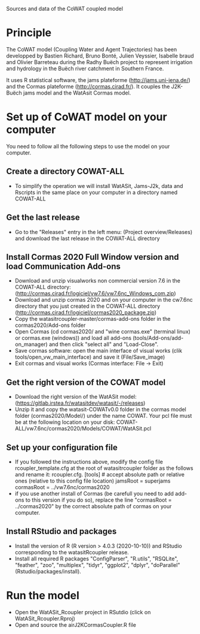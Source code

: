 Sources and data of the CoWAT coupled model
# Principle
The CoWAT model (Coupling Water and Agent Trajectories) has been developped by Bastien Richard, Bruno Bonté, Julien Veyssier, Isabelle braud and Olivier Barreteau during the Radhy Buëch project to represent irrigation and hydrology in the Buëch river catchment in Southern France. 

It uses R statistical software, the jams plateforme (http://jams.uni-jena.de/) and the Cormas plateforme (http://cormas.cirad.fr/). It couples the J2K-Buëch jams model and the WatAsit Cormas model.

# Set up of CoWAT model on your computer
You need to follow all the following steps to use the model on your computer.

## Create a directory COWAT-ALL
- To simplify the operation we will install WatASit, Jams-J2k, data and Rscripts in the same place on your computer in a directory named COWAT-ALL

## Get the last release 
- Go to the "Releases" entry in the left menu: (Project overview/Releases) and download the last release in the COWAT-ALL directory

## Install Cormas 2020 Full Window version and load Communication Add-ons
- Download and unzip visualworks non commercial version 7.6 in the COWAT-ALL directory: (http://cormas.cirad.fr/logiciel/vw7.6/vw7.6nc_Windows_com.zip)
- Download and unzip cormas 2020 and on your computer in the cw7.6nc directory that you just created in the COWAT-ALL directory (http://cormas.cirad.fr/logiciel/cormas2020_package.zip)
- Copy the watasitrcoupler-master/cormas-add-ons folder in the cormas2020/Add-ons folder
- Open Cormas (cd cormas2020/ and "wine cormas.exe" (terminal linux) or cormas.exe (windows)) and load all add-ons (tools/Add-ons/add-on_manager) and then click "select all" and "Load-Close".
- Save cormas software: open the main interface of visual works (clik tools/open_vw_main_interface) and save it (File/Save_image)
- Exit cormas and visual works (Cormas interface: File -> Exit)

## Get the right version of the COWAT model
- Download the right version of the WatASit model: (https://gitlab.irstea.fr/watasitdev/watasit/-/releases) 
- Unzip it and copy the watasit-COWATv0.0 folder in the cormas model folder (cormas2020/Model/) under the name COWAT. Your pcl file must be at the following location on your disk:  COWAT-ALL/vw7.6nc/cormas2020/Models/COWAT/WatASit.pcl

## Set up your configuration file
- If you followed the instructions above, modify the config file rcoupler_template.cfg at the root of watasitrcoupler folder as the follows and rename it: rcoupler.cfg. 
 \[tools\]
\# accept absolute path or relative ones (relative to this config file location)
jamsRoot = superjams
cormasRoot = ../vw7.6nc/cormas2020
- if you use another install of Cormas (be carefull you need to add add-ons to this version if you do so), replace the line "cormasRoot = ../cormas2020" by the correct absolute path of cormas on your computer.

## Install RStudio and packages
- Install the version of R (R version > 4.0.3 (2020-10-10)) and RStudio corresponding to the watasitRcoupler release.
- Install all required R packages "ConfigParser", "R.utils", "RSQLite", "feather", "zoo", "multiplex", "tidyr", "ggplot2", "dplyr", "doParallel" (Rstudio/packages/install).


# Run the model
- Open the WatASit_Rcoupler project in RSutdio (click on WatASit_Rcoupler.Rproj)
- Open and source the airJ2KCormasCoupler.R file

